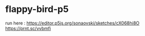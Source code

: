 # flappy-bird-p5
 
run here : 
https://editor.p5js.org/sonaovski/sketches/cX068hi8O
https://prnt.sc/vvbmfi

